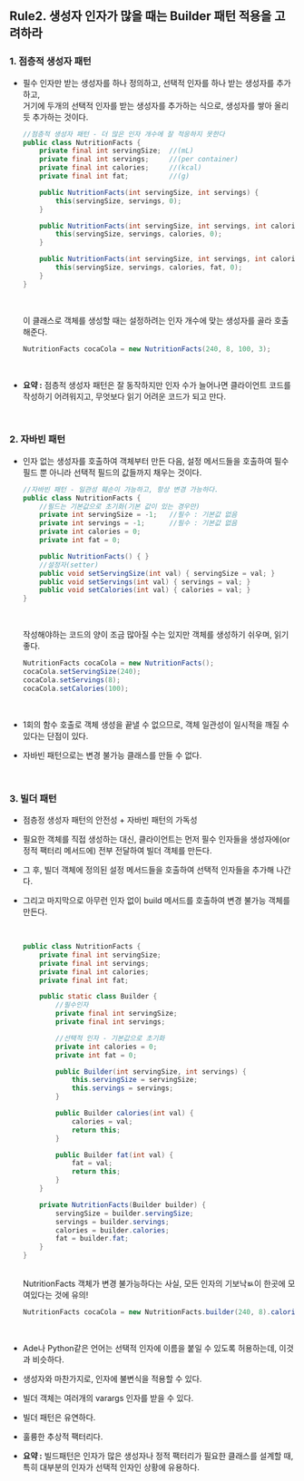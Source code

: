 ## Rule2. 생성자 인자가 많을 때는 Builder 패턴 적용을 고려하라
### 1. 점층적 생성자 패턴
 - 필수 인자만 받는 생성자를 하나 정의하고, 선택적 인자를 하나 받는 생성자를 추가하고,  
   거기에 두개의 선택적 인자를 받는 생성자를 추가하는 식으로, 생성자를 쌓아 올리듯 추가하는 것이다.
	<br>

	```JAVA
	//점층적 생성자 패턴 - 더 많은 인자 개수에 잘 적응하지 못한다
	public class NutritionFacts {
		private final int servingSize;	//(mL)
		private final int servings;		//(per container)
		private final int calories;		//(kcal)
		private final int fat;			//(g)

		public NutritionFacts(int servingSize, int servings) {
			this(servingSize, servings, 0);
		}

		public NutritionFacts(int servingSize, int servings, int calories) {
			this(servingSize, servings, calories, 0);
		}

		public NutritionFacts(int servingSize, int servings, int calories, int fat) {
			this(servingSize, servings, calories, fat, 0);
		}
	}
	```
	<br>

	이 클래스로 객체를 생성할 때는 설정하려는 인자 개수에 맞는 생성자를 골라 호출해준다.  

	```JAVA
	NutritionFacts cocaCola = new NutritionFacts(240, 8, 100, 3);
	```
   <br>

 - __요약 :__ 점층적 생성자 패턴은 잘 동작하지만 인자 수가 늘어나면 클라이언트 코드를 작성하기 어려워지고, 무엇보다 읽기 어려운 코드가 되고 만다.


 <br>

### 2. 자바빈 패턴
 - 인자 없는 생성자를 호출하여 객체부터 만든 다음, 설정 메서드들을 호출하여 필수 필드 뿐 아니라 선택적 필드의 값들까지 채우는 것이다.
	<br>

	```JAVA
	//자바빈 패턴 - 일관성 훼손이 가능하고, 항상 변경 가능하다.
	public class NutritionFacts {
		//필드는 기본값으로 초기화(기본 값이 있는 경우만)
		private int servingSize = -1;	//필수 : 기본값 없음
		private int servings = -1;		//필수 : 기본값 없음
		private int calories = 0;
		private int fat = 0;

		public NutritionFacts() { }
		//설정자(setter)
		public void setServingSize(int val) { servingSize = val; }
		public void setServings(int val) { servings = val; }
		public void setCalories(int val) { calories = val; }
	}
	```
	<br>

	작성해야하는 코드의 양이 조금 많아질 수는 있지만 객체를 생성하기 쉬우며, 읽기 좋다.  

	```JAVA
	NutritionFacts cocaCola = new NutritionFacts();
	cocaCola.setServingSize(240);
	cocaCola.setServings(8);
	cocaCola.setCalories(100);
	```
   <br>

 - 1회의 함수 호출로 객체 생성을 끝낼 수 없으므로, 객체 일관성이 일시적을 깨질 수 있다는 단점이 있다.
 - 자바빈 패턴으로는 변경 불가능 클래스를 만들 수 없다.


<br>

### 3. 빌더 패턴
 - 점층정 생성자 패턴의 안전성 + 자바빈 패턴의 가독성
 - 필요한 객체를 직접 생성하는 대신, 클라이언트는 먼저 필수 인자들을 생성자에(or 정적 팩터리 메서드에) 전부 전달하여 빌더 객체를 만든다.
 - 그 후, 빌더 객체에 정의된 설정 메서드들을 호출하여 선택적 인자들을 추가해 나간다.
 - 그리고 마지막으로 아무런 인자 없이 build 메서드를 호출하여 변경 불가능 객체를 만든다.

	<br>

	```JAVA
	public class NutritionFacts {
		private final int servingSize;
		private final int servings;
		private final int calories;
		private final int fat;

		public static class Builder {
			//필수인자
			private final int servingSize;
			private final int servings;

			//선택적 인자 - 기본값으로 초기화
			private int calories = 0;
			private int fat = 0;

			public Builder(int servingSize, int servings) {
				this.servingSize = servingSize;
				this.servings = servings;
			}

			public Builder calories(int val) {
				calories = val;
				return this;
			}

			public Builder fat(int val) {
				fat = val;
				return this;
			}
		}

		private NutritionFacts(Builder builder) {
			servingSize = builder.servingSize;
			servings = builder.servings;
			calories = builder.calories;
			fat = builder.fat;
		}
	}

	```
	<br>
	NutritionFacts 객체가 변경 불가능하다는 사실, 모든 인자의 기보낙ㅄ이 한곳에 모여있다는 것에 유의!  

	```JAVA
	NutritionFacts cocaCola = new NutritionFacts.builder(240, 8).calories(100).build();
	```
   <br>

 - Ade나 Python같은 언어는 선택적 인자에 이름을 붙일 수 있도록 허용하는데, 이것과 비슷하다.
 - 생성자와 마찬가지로, 인자에 불변식을 적용할 수 있다.
 - 빌더 객체는 여러개의 varargs 인자를 받을 수 있다.
 - 빌더 패턴은 유연하다.
 - 훌륭한 추상적 팩터리다.
 - __요약 :__ 빌드패턴은 인자가 많은 생성자나 정적 팩터리가 필요한 클래스를 설계할 때, 특히 대부분의 인자가 선택적 인자인 상황에 유용하다.
